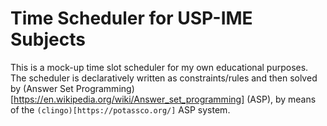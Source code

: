 # Time Scheduler for USP-IME Subjects

This is a mock-up time slot scheduler for my own educational purposes. The scheduler is
declaratively written as constraints/rules and then solved by (Answer Set
Programming)[https://en.wikipedia.org/wiki/Answer_set_programming] (ASP), by means of the
`(clingo)[https://potassco.org/]` ASP system.
